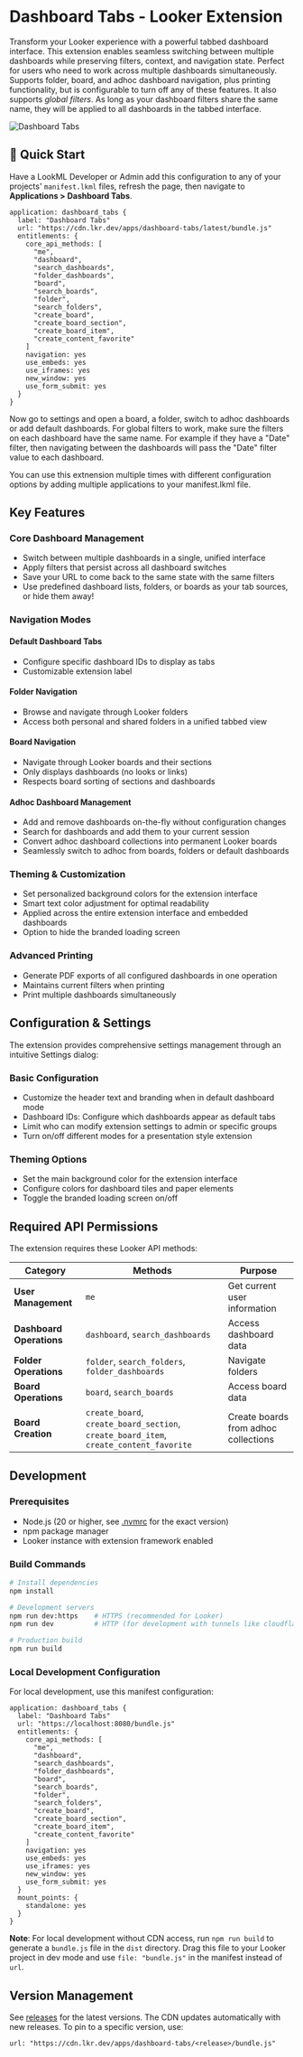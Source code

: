 # Dashboard Tabs - Looker Extension

Transform your Looker experience with a powerful tabbed dashboard interface. This extension enables seamless switching between multiple dashboards while preserving filters, context, and navigation state. Perfect for users who need to work across multiple dashboards simultaneously. Supports folder, board, and adhoc dashboard navigation, plus printing functionality, but is configurable to turn off any of these features. It also supports *global filters*. As long as your dashboard filters share the same name, they will be applied to all dashboards in the tabbed interface.

![Dashboard Tabs](assets/extension.png)

## 🚀 Quick Start

Have a LookML Developer or Admin add this configuration to any of your projects' `manifest.lkml` files, refresh the page, then navigate to **Applications > Dashboard Tabs**.

```lookml
application: dashboard_tabs {
  label: "Dashboard Tabs"
  url: "https://cdn.lkr.dev/apps/dashboard-tabs/latest/bundle.js"
  entitlements: {
    core_api_methods: [
      "me", 
      "dashboard", 
      "search_dashboards", 
      "folder_dashboards", 
      "board", 
      "search_boards", 
      "folder", 
      "search_folders",
      "create_board",
      "create_board_section",
      "create_board_item",
      "create_content_favorite"
    ]
    navigation: yes
    use_embeds: yes
    use_iframes: yes
    new_window: yes
    use_form_submit: yes
  }
}
```

Now go to settings and open a board, a folder, switch to adhoc dashboards or add default dashboards. For global filters to work, make sure the filters on each dashboard have the same name. For example if they have a "Date" filter, then navigating between the dashboards will pass the "Date" filter value to each dashboard.

You can use this extnension multiple times with different configuration options by adding multiple applications to your manifest.lkml file.

## Key Features

### Core Dashboard Management
- Switch between multiple dashboards in a single, unified interface
- Apply filters that persist across all dashboard switches
- Save your URL to come back to the same state with the same filters
- Use predefined dashboard lists, folders, or boards as your tab sources, or hide them away!

### Navigation Modes

#### Default Dashboard Tabs
- Configure specific dashboard IDs to display as tabs
- Customizable extension label

#### Folder Navigation
- Browse and navigate through Looker folders
- Access both personal and shared folders in a unified tabbed view

#### Board Navigation
- Navigate through Looker boards and their sections
- Only displays dashboards (no looks or links)
- Respects board sorting of sections and dashboards

#### Adhoc Dashboard Management
- Add and remove dashboards on-the-fly without configuration changes
- Search for dashboards and add them to your current session
- Convert adhoc dashboard collections into permanent Looker boards
- Seamlessly switch to adhoc from boards, folders or default dashboards

### Theming & Customization
- Set personalized background colors for the extension interface
- Smart text color adjustment for optimal readability
- Applied across the entire extension interface and embedded dashboards
- Option to hide the branded loading screen

### Advanced Printing
- Generate PDF exports of all configured dashboards in one operation
- Maintains current filters when printing
- Print multiple dashboards simultaneously

## Configuration & Settings

The extension provides comprehensive settings management through an intuitive Settings dialog:

### Basic Configuration
- Customize the header text and branding when in default dashboard mode
- Dashboard IDs: Configure which dashboards appear as default tabs
- Limit who can modify extension settings to admin or specific groups
- Turn on/off different modes for a presentation style extension

### Theming Options
- Set the main background color for the extension interface
- Configure colors for dashboard tiles and paper elements
- Toggle the branded loading screen on/off

## Required API Permissions

The extension requires these Looker API methods:

| Category | Methods | Purpose |
|----------|---------|---------|
| **User Management** | `me` | Get current user information |
| **Dashboard Operations** | `dashboard`, `search_dashboards` | Access dashboard data |
| **Folder Operations** | `folder`, `search_folders`, `folder_dashboards` | Navigate folders |
| **Board Operations** | `board`, `search_boards` | Access board data |
| **Board Creation** | `create_board`, `create_board_section`, `create_board_item`, `create_content_favorite` | Create boards from adhoc collections |


## Development

### Prerequisites
- Node.js (20 or higher, see [.nvmrc](.nvmrc) for the exact version)
- npm package manager
- Looker instance with extension framework enabled

### **Build Commands**

```bash
# Install dependencies
npm install

# Development servers
npm run dev:https    # HTTPS (recommended for Looker)
npm run dev          # HTTP (for development with tunnels like cloudflared)

# Production build
npm run build
```

### **Local Development Configuration**

For local development, use this manifest configuration:

```lookml
application: dashboard_tabs {
  label: "Dashboard Tabs"
  url: "https://localhost:8080/bundle.js"
  entitlements: {
    core_api_methods: [
      "me", 
      "dashboard", 
      "search_dashboards", 
      "folder_dashboards", 
      "board", 
      "search_boards", 
      "folder", 
      "search_folders",
      "create_board",
      "create_board_section",
      "create_board_item",
      "create_content_favorite"
    ]
    navigation: yes
    use_embeds: yes
    use_iframes: yes
    new_window: yes
    use_form_submit: yes
  }
  mount_points: {
    standalone: yes
  }
}
```

**Note**: For local development without CDN access, run `npm run build` to generate a `bundle.js` file in the `dist` directory. Drag this file to your Looker project in dev mode and use `file: "bundle.js"` in the manifest instead of `url`.

## Version Management

See [releases](https://github.com/lkrdev/dashboard-tabs/releases) for the latest versions. The CDN updates automatically with new releases. To pin to a specific version, use:

```lookml
url: "https://cdn.lkr.dev/apps/dashboard-tabs/<release>/bundle.js"
```

